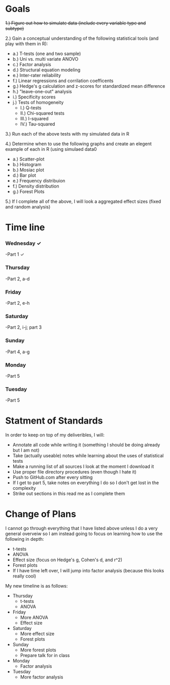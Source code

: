 # Goals


~~1.) Figure out how to simulate data (include every variable type and subtype)~~

2.) Gain a conceptual understanding of the following statistical tools (and play with them in R):
  - a.) T-tests (one and two sample)
  - b.) Uni vs. multi variate ANOVO
  - c.) Factor analysis
  - d.) Structural equation modeling
  - e.) Inter-rater reliability
  - f.) Linear regressions and corrilation coefficents
  - g.) Hedge's g calculation and z-scores for standardized mean difference
  - h.) "leave-one-out" analysis
  - i.) Specificity scores
  - j.) Tests of homogeneity
    - I.) Q-tests
    - II.) Chi-squared tests
    - III.) I-squared
    - IV.) Tau-squared

3.) Run each of the above tests with my simulated data in R

4.) Determine when to use the following graphs and create an elegent example of each in R (using simulaed data0
  - a.) Scatter-plot
  - b.) Histogram
  - b.) Mosiac plot
  - d.) Bar plot
  - e.) Frequency distribuion
  - f.) Density distribution
  - g.) Forest Plots
  
5.) If I complete all of the above, I will look a aggregated effect sizes (fixed and random analysis)



# Time line


### Wednesday ✓
  -Part 1 ✓
  
### Thursday
  -Part 2, a-d
  
### Friday
  -Part 2, e-h
  
### Saturday
  -Part 2, i-j; part 3
  
### Sunday
  -Part 4, a-g
  
### Monday
  -Part 5
  
### Tuesday
  -Part 5



# Statment of Standards


In order to keep on top of my deliveribles, I will: 
  - Annotate all code while writing it (something I should be doing already but I am not)
  - Take (actually useable) notes while learning about the uses of statistical tests
  - Make a running list of all sources I look at the moment I download it
  - Use proper file directory procedures (even though I hate it)
  - Push to GitHub.com after every sitting
  - If I get to part 5, take notes on everything I do so I don't get lost in the complexity
  - Strike out sections in this read me as I complete them



# Change of Plans

I cannot go through everything that I have listed above unless I do a very general overveiw so I am instead going to focus on learning how to use the following in depth:
  - t-tests
  - ANOVA
  - Effect size (focus on Hedge's g, Cohen's d, and r^2)
  - Forest plots
  - If I have time left over, I will jump into factor analysis (because this looks really cool)
  
My new timeline is as follows:
  - Thursday
    - t-tests
    - ANOVA
  - Friday
    - More ANOVA
    - Effect size
  - Saturday
    - More effect size
    - Forest plots
  - Sunday
    - More forest plots
    - Prepare talk for in class
  - Monday
    - Factor analysis
  - Tuesday
    - More factor analysis
